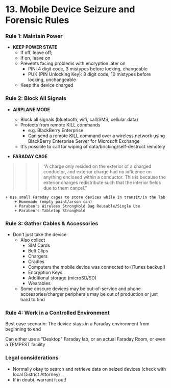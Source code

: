 # 13. Mobile Device Seizure and Forensic Rules

### Rule 1: **Maintain Power**

- **KEEP POWER STATE**
    + If off, leave off;
    + If on, leave on
    + Prevents facing problems with encryption later on
        * PIN: 4 digit code, 3 mistypes before locking, changeable
        * PUK (PIN Unlocking Key): 8 digit code, 10 mistypes before locking, unchangeable
    + Keep the device charged

### Rule 2: **Block All Signals**

- **AIRPLANE MODE**
    + Block all signals (bluetooth, wifi, call/SMS, cellular data)
    + Protects from remote KILL commands
        * e.g. BlackBerry Enterprise
        * Can send a remote KILL command over a wireless network using BlackBerry Enterprise Server for Microsoft Exchange
    + It's possible to call for wiping of data/bricking/self-destruct remotely

- **FARADAY CAGE**
> > > “A charge only resided on the exterior of a
> > > charged conductor, and exterior charge had no
> > > influence on anything enclosed within a
> > > conductor. This is because the exterior charges
> > > redistribute such that the interior fields due to
> > > them cancel.”

    + Use small Faraday cages to store devices while in transit/in the lab
        + Homemade (empty paint/arson can)
        + Paraben's Wireless StrongHold Bag Reusable/Single Use
        + Paraben's Tabletop StrongHold

### Rule 3: **Gather Cables & Accessories**

- Don't just take the device
    + Also collect
        * SIM Cards
        * Belt Clips
        * Chargers
        * Cradles
        * Computers the mobile device was connected to (iTunes backup!)
        * Encryption Keys
        * Additional storage (microSD/SD)
        * Wearables
    + Some obscure devices may be out-of-service and phone accessories/charger peripherals may be out of production or just hard to find

### Rule 4: **Work in a Controlled Environment**

Best case scenario: The device stays in a Faraday environment from beginning to end

Can either use a "Desktop" Faraday lab, or an actual Faraday Room, or even a TEMPEST facility


### Legal considerations

- Normally okay to search and retrieve data on seized devices (check with local District Attorney)
- If in doubt, warrant it out!